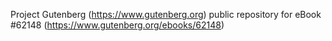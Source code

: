 Project Gutenberg (https://www.gutenberg.org) public repository for
eBook #62148 (https://www.gutenberg.org/ebooks/62148)
